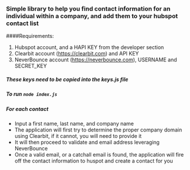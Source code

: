 ### Simple library to help you find contact information for an individual within a company, and add them to your hubspot contact list

####Requirements:

1. Hubspot account, and a HAPI KEY from the developer section
2. Clearbit account (https://clearbit.com) and API KEY
3. NeverBounce account (https://neverbounce.com), USERNAME and SECRET_KEY

##### These keys need to be copied into the keys.js file

##### To run `node index.js` 
##### For each contact
* Input a first name, last name, and company name
* The application will first try to determine the proper company domain using Clearbit, if it cannot, you will need to provide it
* It will then proceed to validate and email address leveraging NeverBounce
* Once a valid email, or a catchall email is found, the application will fire off the contact information to huspot and create a contact for you